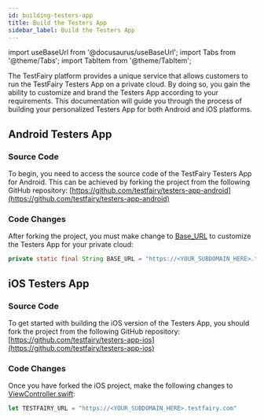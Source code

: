 ```yaml
---
id: building-testers-app
title: Build the Testers App
sidebar_label: Build the Testers App
---
```


import useBaseUrl from '@docusaurus/useBaseUrl';
import Tabs from '@theme/Tabs';
import TabItem from '@theme/TabItem';

The TestFairy platform provides a unique service that allows customers to run the TestFairy Testers App on a private cloud. By doing so, you gain the ability to customize and brand the Testers App according to your requirements. This documentation will guide you through the process of building your personalized Testers App for both Android and iOS platforms.

## Android Testers App

### Source Code

To begin, you need to access the source code of the TestFairy Testers App for Android. This can be achieved by forking the project from the following GitHub repository: [https://github.com/testfairy/testers-app-android](https://github.com/testfairy/testers-app-android)

### Code Changes

After forking the project, you must make change to [Base_URL](https://github.com/testfairy/testers-app-android/blob/master/TestFairyApp/src/main/java/com/testfairy/app/MainActivity.java#L49) to customize the Testers App for your private cloud:

```java
private static final String BASE_URL = "https://<YOUR_SUBDOMAIN_HERE>.testfairy.com";
```

## iOS Testers App

### Source Code

To get started with building the iOS version of the Testers App, you should fork the project from the following GitHub repository: [https://github.com/testfairy/testers-app-ios](https://github.com/testfairy/testers-app-ios)

### Code Changes

Once you have forked the iOS project, make the following changes to [ViewController.swift](https://github.com/testfairy/testers-app-ios/blob/master/TestFairy/ViewController.swift#L9):

```js
let TESTFAIRY_URL = "https://<YOUR_SUBDOMAIN_HERE>.testfairy.com"
```
